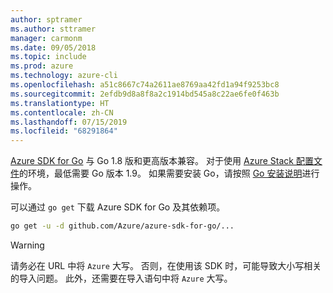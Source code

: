 ```yaml
---
author: sptramer
ms.author: sttramer
manager: carmonm
ms.date: 09/05/2018
ms.topic: include
ms.prod: azure
ms.technology: azure-cli
ms.openlocfilehash: a51c8667c74a2611ae8769aa42fd1a94f9253bc8
ms.sourcegitcommit: 2efdb9d8a8f8a2c1914bd545a8c22ae6fe0f463b
ms.translationtype: HT
ms.contentlocale: zh-CN
ms.lasthandoff: 07/15/2019
ms.locfileid: "68291864"
---
```

[Azure SDK for Go](https://github.com/Azure/azure-sdk-for-go) 与 Go 1.8 版和更高版本兼容。 对于使用 [Azure Stack 配置文件](/azure/azure-stack/user/azure-stack-version-profiles-go)的环境，最低需要 Go 版本 1.9。
如果需要安装 Go，请按照 [Go 安装说明](https://golang.org/doc/install)进行操作。

可以通过 `go get` 下载 Azure SDK for Go 及其依赖项。

```bash
go get -u -d github.com/Azure/azure-sdk-for-go/...
```

> [!WARNING]
> 请务必在 URL 中将 `Azure` 大写。 否则，在使用该 SDK 时，可能导致大小写相关的导入问题。 此外，还需要在导入语句中将 `Azure` 大写。

